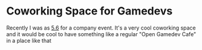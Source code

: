 
# Coworking Space for Gamedevs

Recently I was as [5.6](https://sites.google.com/view/gotenroku/) for a company event.
It's a very cool coworking space and it would be cool to have something like a regular "Open Gamedev Cafe" in a place
like that
